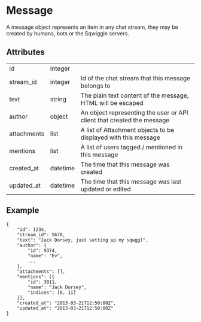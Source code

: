 # Message
A message object represents an item in any chat stream, they may be created by humans, bots or the Sqwiggle servers.

## Attributes
<table>
    <tr>
        <td>id</td>
        <td>integer</td>
        <td></td>
    </tr>
    <tr>
        <td>stream_id</td>
        <td>integer</td>
        <td>Id of the chat stream that this message belongs to</td>
    </tr>
    <tr>
        <td>text</td>
        <td>string</td>
        <td>The plain text content of the message, HTML will be escaped</td>
    </tr>
    <tr>
        <td>author</td>
        <td>object</td>
        <td>An object representing the user or API client that created the message</td>
    </tr>
    <tr>
        <td>attachments</td>
        <td>list</td>
        <td>A list of Attachment objects to be displayed with this message</td>
    </tr>
    <tr>
        <td>mentions</td>
        <td>list</td>
        <td>A list of users tagged / mentioned in this message</td>
    </tr>
    <tr>
        <td>created_at</td>
        <td>datetime</td>
        <td>The time that this message was created</td>
    </tr>
    <tr>
        <td>updated_at</td>
        <td>datetime</td>
        <td>The time that this message was last updated or edited</td>
    </tr>
</table>


## Example

    {
        "id": 1234,
        "stream_id": 5678,
        "text": "Jack Dorsey, just setting up my sqwggl",
        "author": {
            "id": 9374,
            "name": "Ev",
            ...
        },
        "attachments": [],
        "mentions": [{
            "id": 3011,
            "name": "Jack Dorsey",
            "indices": [0, 11]
        }],
        "created_at": "2013-03-21T12:50:00Z",
        "updated_at": "2013-03-21T12:50:00Z"
    }
